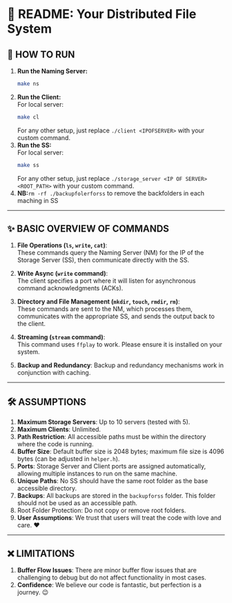 
# 📜 README: Your Distributed File System

## 🚀 HOW TO RUN
1. **Run the Naming Server:**  
   ```bash
   make ns
   ```  
2. **Run the Client:**  
   For local server:  
   ```bash
   make cl
   ```  
   For any other setup, just replace `./client <IPOFSERVER>` with your custom command.
3. **Run the SS:**  
   For local server:  
   ```bash
   make ss
   ```  
   For any other setup, just replace `./storage_server <IP OF SERVER> <ROOT_PATH>` with your custom command.
4. **NB:**`rm -rf ./backupfolerforss` to remove the backfolders in each maching in SS 

---

## ✨ BASIC OVERVIEW OF COMMANDS

1. **File Operations (`ls`, `write`, `cat`)**:  
   These commands query the Naming Server (NM) for the IP of the Storage Server (SS), then communicate directly with the SS.

2. **Write Async (`write` command)**:  
   The client specifies a port where it will listen for asynchronous command acknowledgments (ACKs).

3. **Directory and File Management (`mkdir`, `touch`, `rmdir`, `rm`)**:  
   These commands are sent to the NM, which processes them, communicates with the appropriate SS, and sends the output back to the client.

4. **Streaming (`stream` command)**:  
   This command uses `ffplay` to work. Please ensure it is installed on your system.
5. **Backup and Redundancy**: Backup and redundancy mechanisms work in conjunction with caching.

---

## 🛠️ ASSUMPTIONS

1. **Maximum Storage Servers**: Up to 10 servers (tested with 5).  
2. **Maximum Clients**: Unlimited.  
3. **Path Restriction**: All accessible paths must be within the directory where the code is running.  
4. **Buffer Size**: Default buffer size is 2048 bytes; maximum file size is 4096 bytes (can be adjusted in `helper.h`).  
5. **Ports**: Storage Server and Client ports are assigned automatically, allowing multiple instances to run on the same machine.  
6. **Unique Paths**: No SS should have the same root folder as the base accessible directory.  
7. **Backups**: All backups are stored in the `backupforss` folder. This folder should not be used as an accessible path.
8. Root Folder Protection: Do not copy or remove root folders.
9. **User Assumptions**: We trust that users will treat the code with love and care. ❤️  

---

## ❌ LIMITATIONS

1. **Buffer Flow Issues**: There are minor buffer flow issues that are challenging to debug but do not affect functionality in most cases.  
2. **Confidence**: We believe our code is fantastic, but perfection is a journey. 😉  

